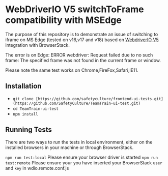 # WebDriverIO V5 switchToFrame compatibility with MSEdge

The purpose of this repository is to demonstrate an issue of switching to iframe on MS Edge (tested on v16,v17 and v18) based on [WebdriverIO V5](http://webdriver.io/) integration with BrowserStack.

The error is on Edge:  ERROR webdriver: Request failed due to no such frame: The specified frame was not found in the current frame or window.

Please note the same test works on Chrome,FireFox,Safari,IE11.

## Installation
* `git clone [https://github.com/safetyculture/frontend-ui-tests.git](https://github.com/SafetyCulture/TeamTrain-ui-test.git)`
* `cd TeamTrain-ui-test`
* `npm install`

## Running Tests
There are two ways to run the tests in local environment, either on the installed browsers in your machine or through BrowserStack.

`npm run test:local` Please ensure your browser driver is started 
`npm run test:remote` Please ensure your you have inserted your BrowserStack `user` and `key` in wdio.remote.conf.js